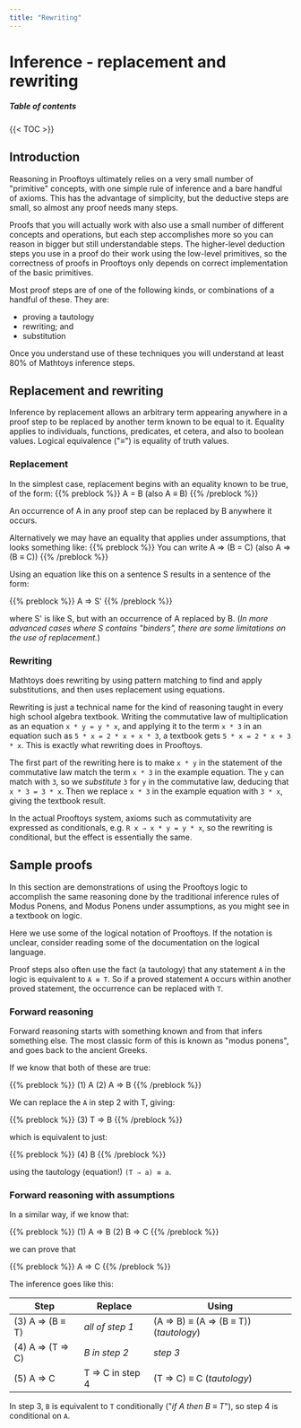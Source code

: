 ```yaml
---
title: "Rewriting"
---
```


# Inference - replacement and rewriting

##### Table of contents

{{< TOC >}}

## Introduction

Reasoning in Prooftoys ultimately relies on a very small number of
"primitive" concepts, with one simple rule of inference and a bare
handful of axioms.  This has the advantage of simplicity, but the
deductive steps are small, so almost any proof needs many steps.

Proofs that you will actually work with also use a small number of
different concepts and operations, but each step accomplishes more so
you can reason in bigger but still understandable steps.  The
higher-level deduction steps you use in a proof do their work using
the low-level primitives, so the correctness of proofs in Prooftoys
only depends on correct implementation of the basic primitives.

Most proof steps are of one of the following kinds, or combinations
of a handful of these.  They are:

- proving a tautology
- rewriting; and
- substitution

Once you understand use of these techniques
you will understand at least 80% of Mathtoys inference steps.

## Replacement and rewriting

Inference by replacement allows an arbitrary term appearing anywhere in a proof step to
be replaced by another term known to be equal to it.  Equality
applies to individuals, functions, predicates, et cetera, and also to
boolean values.  Logical equivalence ("≡") is equality of truth values.

### Replacement

In the simplest case, replacement begins with an equality known to be true, of the form:
{{% preblock %}}
A = B   (also A ≡ B)
{{% /preblock %}}

An occurrence of A in any proof step can be replaced by B anywhere it occurs.

Alternatively we may have an equality that applies under assumptions, that
looks something like:
{{% preblock %}}
You can write A ⇒ (B = C) (also A ⇒ (B ≡ C)) 
{{% /preblock %}}

Using an equation like this on a sentence S results in a sentence of the form:

{{% preblock %}}
A ⇒ S'
{{% /preblock %}}

where S' is like S, but with an occurrence of A replaced by B.  (_In more
advanced cases where S contains "binders", there are some limitations on
the use of replacement._)

### Rewriting

Mathtoys does rewriting by using pattern matching to find and
apply substitutions, and then uses replacement using equations. 

Rewriting is just a technical name for the kind of reasoning taught in
every high school algebra textbook.  Writing the commutative law of
multiplication as an equation `x * y = y * x`, and applying it to the
term `x * 3` in an equation such as `5 * x = 2 * x + x * 3`, a
textbook gets `5 * x = 2 * x + 3 * x`.  This is exactly what rewriting
does in Prooftoys.

The first part of the rewriting here is to make `x * y` in the statement
of the commutative law match the term `x * 3` in the example equation.
The `y` can match with `3`, so we _substitute_ `3` for `y` in
the commutative law, deducing that `x * 3 = 3 * x`.  Then we replace `x * 3`
in the example equation with `3 * x`, giving the textbook result.

In the actual Prooftoys system, axioms such as commutativity are expressed
as conditionals, e.g. `R x ⇒ x * y = y * x`, so the rewriting is conditional,
but the effect is essentially the same.

## Sample proofs

In this section are demonstrations of using the Prooftoys logic to accomplish
the same reasoning done by the traditional inference rules of Modus Ponens,
and Modus Ponens under assumptions, as you might see in a
textbook on logic.

Here we use some of the logical notation of Prooftoys.  If the notation
is unclear, consider reading some of the documentation on the
logical language.

Proof steps also often use the fact (a tautology) that any statement
`A` in the logic is equivalent to `A ≡ T`.  So if a proved statement
`A` occurs within another proved statement, the occurrence can be
replaced with `T`.

### Forward reasoning

Forward reasoning starts with something known and from that infers
something else.  The most classic form of this is known as
"modus ponens", and goes back to the ancient Greeks.

If we know that both of these are true:

{{% preblock %}}
(1) A
(2) A ⇒ B
{{% /preblock %}}

We can replace the `A` in step 2 with T, giving:

{{% preblock %}}
(3) T ⇒ B
{{% /preblock %}}

which is equivalent to just:

{{% preblock %}}
(4) B
{{% /preblock %}}

using the tautology (equation!) `(T ⇒ a) ≡ a`.

### Forward reasoning with assumptions

In a similar way, if we know that:

{{% preblock %}}
(1) A ⇒ B
(2) B ⇒ C
{{% /preblock %}}

we can prove that

{{% preblock %}}
A ⇒ C
{{% /preblock %}}

The inference goes like this:

| Step | Replace | Using |
| ---- | ------- | ----- |
| (3) A ⇒ (B ≡ T) | _all of step 1_ | (A ⇒ B) ≡ (A ⇒ (B ≡ T)) (_tautology_) |
| (4) A ⇒ (T ⇒ C) | _B in step 2_ | _step 3_ |
| (5) A ⇒ C | T ⇒ C in step 4 | (T ⇒ C) ≡ C (_tautology_) |

In step 3, `B` is equivalent to `T` conditionally ("_if A then B ≡
T_"), so step 4 is conditional on `A`.
